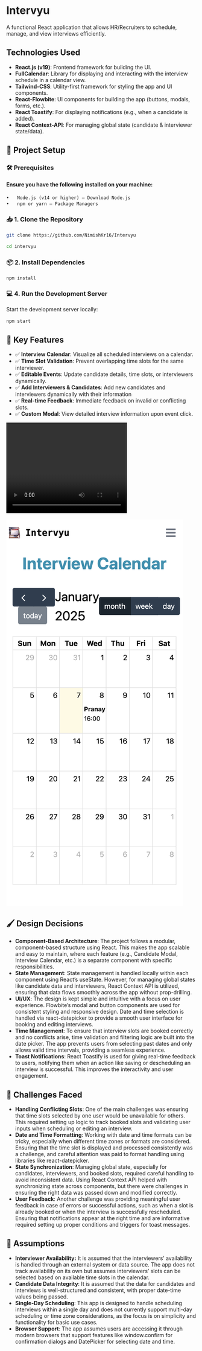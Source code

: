 # Intervyu
A functional React application that allows HR/Recruiters to schedule, manage, and view interviews efficiently.


## Technologies Used

- **React.js (v19)**: Frontend framework for building the UI.
- **FullCalendar**: Library for displaying and interacting with the interview schedule in a calendar view.
- **Tailwind-CSS**: Utility-first framework for styling the app and UI components.
- **React-Flowbite**: UI components for building the app (buttons, modals, forms, etc.).
- **React Toastify**: For displaying notifications (e.g., when a candidate is added).
- **React Context-API**: For managing global state (candidate & interviewer state/data).


## 🚀 Project Setup

### 🛠️ Prerequisites

#### Ensure you have the following installed on your machine:
	•	Node.js (v14 or higher) – Download Node.js
	•	npm or yarn – Package Managers

### 📥 1. Clone the Repository

```bash
git clone https://github.com/NimishKr16/Intervyu
```

```bash
cd intervyu
```

### 📦 2. Install Dependencies

```bash
npm install
```

### 💻 4. Run the Development Server

Start the development server locally:

```bash
npm start
```

## 🧠 Key Features

- ✅ **Interview Calendar**: Visualize all scheduled interviews on a calendar.
- ✅ **Time Slot Validation**: Prevent overlapping time slots for the same interviewer.
- ✅ **Editable Events**: Update candidate details, time slots, or interviewers dynamically.
- ✅ **Add Interviewers & Candidates**: Add new candidates and interviewers dynamically with their information
- ✅ **Real-time Feedback**: Immediate feedback on invalid or conflicting slots.
- ✅ **Custom Modal**: View detailed interview information upon event click.

<video width="320" height="240" controls>
  <source src="DemoVideo.mov" type="video/quicktime">
  Your browser does not support the video tag.
</video>

![Mobile View](MobView.png)

## 🖌️ Design Decisions

-	**Component-Based Architecture**: The project follows a modular, component-based structure using React. This makes the app scalable and easy to maintain, where each feature (e.g., Candidate Modal, Interview Calendar, etc.) is a separate component with specific responsibilities.
-	**State Management**: State management is handled locally within each component using React’s useState. However, for managing global states like candidate data and interviewers, React Context API is utilized, ensuring that data flows smoothly across the app without prop-drilling.
-	**UI/UX**: The design is kept simple and intuitive with a focus on user experience. Flowbite’s modal and button components are used for consistent styling and responsive design. Date and time selection is handled via react-datepicker to provide a smooth user interface for booking and editing interviews.
-	**Time Management**: To ensure that interview slots are booked correctly and no conflicts arise, time validation and filtering logic are built into the date picker. The app prevents users from selecting past dates and only allows valid time intervals, providing a seamless experience.
-	**Toast Notifications**: React Toastify is used for giving real-time feedback to users, notifying them when an action like saving or descheduling an interview is successful. This improves the interactivity and user engagement.

## 🧮 Challenges Faced

 - **Handling Conflicting Slots**: One of the main challenges was ensuring that time slots selected by one user would be unavailable for others. This required setting up logic to track booked slots and validating user inputs when scheduling or editing an interview.
 - **Date and Time Formatting**: Working with date and time formats can be tricky, especially when different time zones or formats are considered. Ensuring that the time slot is displayed and processed consistently was a challenge, and careful attention was paid to format handling using libraries like react-datepicker.
 - **State Synchronization**: Managing global state, especially for candidates, interviewers, and booked slots, required careful handling to avoid inconsistent data. Using React Context API helped with synchronizing state across components, but there were challenges in ensuring the right data was passed down and modified correctly.
 - **User Feedback**: Another challenge was providing meaningful user feedback in case of errors or successful actions, such as when a slot is already booked or when the interview is successfully rescheduled. Ensuring that notifications appear at the right time and are informative required setting up proper conditions and triggers for toast messages.
  
## 📝 Assumptions

- **Interviewer Availability:** It is assumed that the interviewers’ availability is handled through an external system or data source. The app does not track availability on its own but assumes interviewers’ slots can be selected based on available time slots in the calendar.
- **Candidate Data Integrity**: It is assumed that the data for candidates and interviews is well-structured and consistent, with proper date-time values being passed.
- **Single-Day Scheduling**: This app is designed to handle scheduling interviews within a single day and does not currently support multi-day scheduling or time zone considerations, as the focus is on simplicity and functionality for basic use cases.
- **Browser Support**: The app assumes users are accessing it through modern browsers that support features like window.confirm for confirmation dialogs and DatePicker for selecting date and time.
